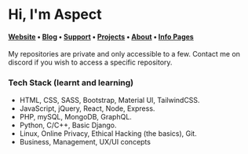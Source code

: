 
# Hi, I'm Aspect

<h4><a href="https://aspect.cx">Website</a> • <a href="https://aspect.cx/blog">Blog</a> • <a href="https://aspect.cx/about/support/">Support</a> • <a href="https://aspect.cx/projects">Projects</a> • <a href="https://aspect.cx/about">About</a> • <a href="https://aspect.cx/info">Info Pages</a></h4>

My repositories are private and only accessible to a few. Contact me on discord if you wish to access a specific repository.

<h3>Tech Stack (learnt and learning)</h3>

- HTML, CSS, SASS, Bootstrap, Material UI, TailwindCSS.
- JavaScript, jQuery, React, Node, Express.
- PHP, mySQL, MongoDB, GraphQL.
- Python, C/C++, Basic Django.
- Linux, Online Privacy, Ethical Hacking (the basics), Git.
- Business, Management, UX/UI concepts
